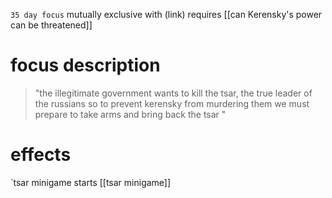 `35 day focus`
mutually exclusive with (link)
requires [[can Kerensky's power can be threatened]] 
# focus description
> "the illegitimate government wants to kill the tsar, the true leader of the russians so to prevent kerensky from murdering them we must prepare to take arms and bring back the tsar "


# effects
`tsar minigame starts
[[tsar minigame]]
